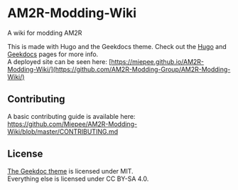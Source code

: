 # AM2R-Modding-Wiki
A wiki for modding AM2R

This is made with Hugo and the Geekdocs theme. Check out the [Hugo](https://gohugo.io/content-management/organization/) and [Geekdocs](https://geekdocs.de/features/) pages for more info.  
A deployed site can be seen here: [https://miepee.github.io/AM2R-Modding-Wiki/](https://github.com/AM2R-Modding-Group/AM2R-Modding-Wiki/)

## Contributing
A basic contributing guide is available here:  
https://github.com/Miepee/AM2R-Modding-Wiki/blob/master/CONTRIBUTING.md

## License
[The Geekdoc theme](https://github.com/AM2R-Modding-Group/AM2R-Modding-Wiki/tree/master/themes/hugo-geekdoc) is licensed under MIT.  
Everything else is licensed under CC BY-SA 4.0.
